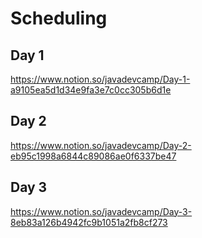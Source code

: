 # Scheduling

## Day 1
https://www.notion.so/javadevcamp/Day-1-a9105ea5d1d34e9fa3e7c0cc305b6d1e

## Day 2
https://www.notion.so/javadevcamp/Day-2-eb95c1998a6844c89086ae0f6337be47

## Day 3
https://www.notion.so/javadevcamp/Day-3-8eb83a126b4942fc9b1051a2fb8cf273
